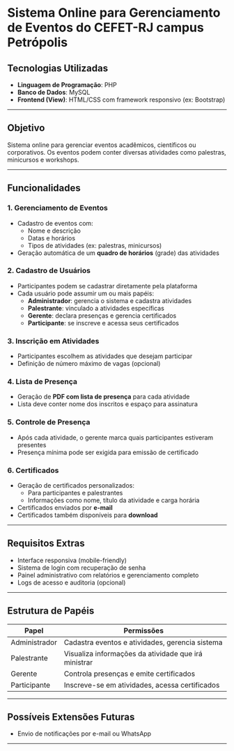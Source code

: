 # Sistema Online para Gerenciamento de Eventos do CEFET-RJ campus Petrópolis

## Tecnologias Utilizadas

- **Linguagem de Programação**: PHP
- **Banco de Dados**: MySQL
- **Frontend (View)**: HTML/CSS com framework responsivo (ex: Bootstrap)

---

## Objetivo

Sistema online para gerenciar eventos acadêmicos, científicos ou corporativos. Os eventos podem conter diversas atividades como palestras, minicursos e workshops.

---

## Funcionalidades

### 1. Gerenciamento de Eventos

- Cadastro de eventos com:
  - Nome e descrição
  - Datas e horários
  - Tipos de atividades (ex: palestras, minicursos)
- Geração automática de um **quadro de horários** (grade) das atividades

### 2. Cadastro de Usuários

- Participantes podem se cadastrar diretamente pela plataforma
- Cada usuário pode assumir um ou mais papéis:
  - **Administrador**: gerencia o sistema e cadastra atividades
  - **Palestrante**: vinculado a atividades específicas
  - **Gerente**: declara presenças e gerencia certificados
  - **Participante**: se inscreve e acessa seus certificados

### 3. Inscrição em Atividades

- Participantes escolhem as atividades que desejam participar
- Definição de número máximo de vagas (opcional)

### 4. Lista de Presença

- Geração de **PDF com lista de presença** para cada atividade
- Lista deve conter nome dos inscritos e espaço para assinatura

### 5. Controle de Presença

- Após cada atividade, o gerente marca quais participantes estiveram presentes
- Presença mínima pode ser exigida para emissão de certificado

### 6. Certificados

- Geração de certificados personalizados:
  - Para participantes e palestrantes
  - Informações como nome, título da atividade e carga horária
- Certificados enviados por **e-mail**
- Certificados também disponíveis para **download**

---

## Requisitos Extras

- Interface responsiva (mobile-friendly)
- Sistema de login com recuperação de senha
- Painel administrativo com relatórios e gerenciamento completo
- Logs de acesso e auditoria (opcional)

---

## Estrutura de Papéis

| Papel         | Permissões                                                                 |
|---------------|----------------------------------------------------------------------------|
| Administrador | Cadastra eventos e atividades, gerencia sistema                           |
| Palestrante   | Visualiza informações da atividade que irá ministrar                      |
| Gerente       | Controla presenças e emite certificados                                   |
| Participante  | Inscreve-se em atividades, acessa certificados                            |

---

## Possíveis Extensões Futuras

- Envio de notificações por e-mail ou WhatsApp

---

